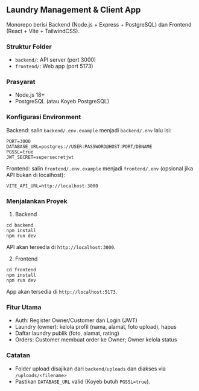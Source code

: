 ## Laundry Management & Client App

Monorepo berisi Backend (Node.js + Express + PostgreSQL) dan Frontend (React + Vite + TailwindCSS).

### Struktur Folder
- `backend/`: API server (port 3000)
- `frontend/`: Web app (port 5173)

### Prasyarat
- Node.js 18+
- PostgreSQL (atau Koyeb PostgreSQL)

### Konfigurasi Environment
Backend: salin `backend/.env.example` menjadi `backend/.env` lalu isi:
```
PORT=3000
DATABASE_URL=postgres://USER:PASSWORD@HOST:PORT/DBNAME
PGSSL=true
JWT_SECRET=supersecretjwt
```

Frontend: salin `frontend/.env.example` menjadi `frontend/.env` (opsional jika API bukan di localhost):
```
VITE_API_URL=http://localhost:3000
```

### Menjalankan Proyek
1) Backend
```
cd backend
npm install
npm run dev
```
API akan tersedia di `http://localhost:3000`.

2) Frontend
```
cd frontend
npm install
npm run dev
```
App akan tersedia di `http://localhost:5173`.

### Fitur Utama
- Auth: Register Owner/Customer dan Login (JWT)
- Laundry (owner): kelola profil (nama, alamat, foto upload), hapus
- Daftar laundry publik (foto, alamat, rating)
- Orders: Customer membuat order ke Owner; Owner kelola status

### Catatan
- Folder upload disajikan dari `backend/uploads` dan diakses via `/uploads/<filename>`
- Pastikan `DATABASE_URL` valid (Koyeb butuh `PGSSL=true`).

